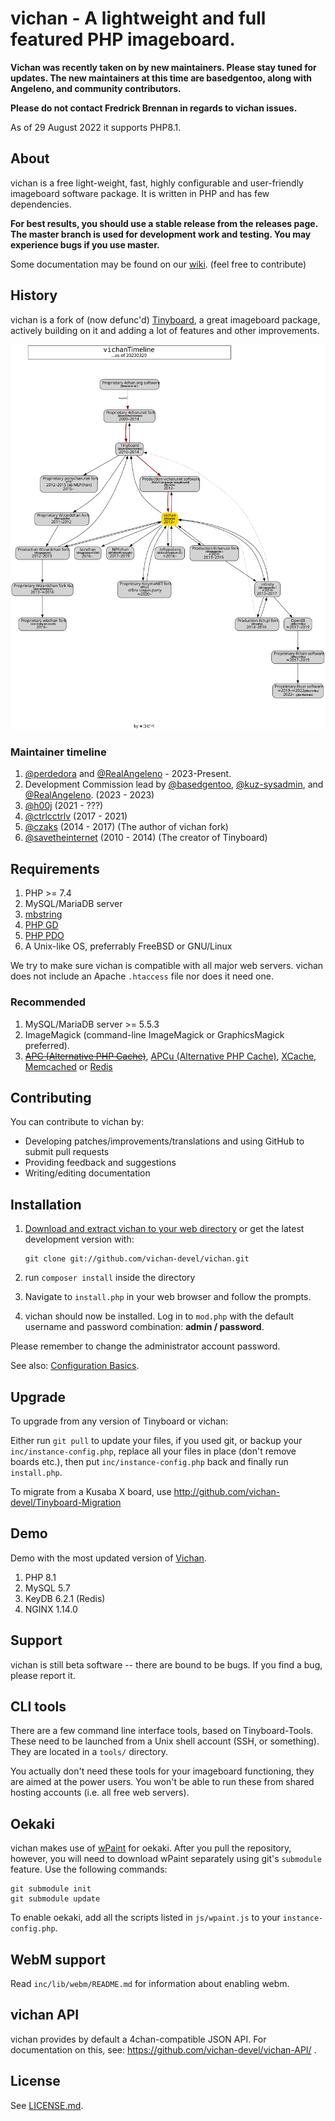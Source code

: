 vichan - A lightweight and full featured PHP imageboard.
========================================================

**Vichan was recently taken on by new maintainers. Please stay tuned for updates. The new maintainers at this time are basedgentoo, along with Angeleno, and community contributors.**

**Please do not contact Fredrick Brennan in regards to vichan issues.**

As of 29 August 2022 it supports PHP8.1.

About
------------
vichan is a free light-weight, fast, highly configurable and user-friendly
imageboard software package. It is written in PHP and has few dependencies.

**For best results, you should use a stable release from the releases page. The master branch is used for development work and testing. You may experience bugs if you use master.**

Some documentation may be found on our [wiki](https://github.com/vichan-devel/vichan/wiki). (feel free to contribute)

History
------------
vichan is a fork of (now defunc'd) [Tinyboard](http://github.com/savetheinternet/Tinyboard),
a great imageboard package, actively building on it and adding a lot of features and other
improvements.

![](static/doc/timeline.svg)

### Maintainer timeline
1. [@perdedora](https://github.com/perdedora) and [@RealAngeleno](https://github.com/RealAngeleno) - 2023-Present.
2. Development Commission lead by [@basedgentoo](https://github.com/basedgentoo), [@kuz-sysadmin](https://github.com/kuz-sysadmin), and [@RealAngeleno](https://github.com/RealAngeleno). (2023 - 2023)
3. [@h00j](https://github.com/h00j) (2021 - ???)
4. [@ctrlcctrlv](https://github.com/ctrlcctrlv) (2017 - 2021)
5. [@czaks](https://github.com/czaks) (2014 - 2017) (The author of vichan fork)
6. [@savetheinternet](https://github.com/savetheinternet) (2010 - 2014) (The creator of Tinyboard)

Requirements
------------
1.	PHP >= 7.4
2.	MySQL/MariaDB server
3.	[mbstring](http://www.php.net/manual/en/mbstring.installation.php) 
4.	[PHP GD](http://www.php.net/manual/en/intro.image.php)
5.	[PHP PDO](http://www.php.net/manual/en/intro.pdo.php)
6.	A Unix-like OS, preferrably FreeBSD or GNU/Linux

We try to make sure vichan is compatible with all major web servers. vichan does not include an Apache `.htaccess` file nor does it need one.

### Recommended
1.	MySQL/MariaDB server >= 5.5.3
2.	ImageMagick (command-line ImageMagick or GraphicsMagick preferred).
3.	~~[APC (Alternative PHP Cache)](http://php.net/manual/en/book.apc.php)~~,
	[APCu (Alternative PHP Cache)](http://php.net/manual/en/book.apcu.php),
	[XCache](http://xcache.lighttpd.net/),
	[Memcached](http://www.php.net/manual/en/intro.memcached.php) or
	[Redis](https://redis.io/docs/about/)

Contributing
------------
You can contribute to vichan by:
*	Developing patches/improvements/translations and using GitHub to submit pull requests
*	Providing feedback and suggestions
*	Writing/editing documentation

Installation
-------------
1.	[Download and extract vichan to your web directory](https://github.com/vichan-devel/vichan/releases) or get the latest
	development version with:

        git clone git://github.com/vichan-devel/vichan.git

2.	run ```composer install``` inside the directory	
3.	Navigate to ```install.php``` in your web browser and follow the
	prompts.
4.	vichan should now be installed. Log in to ```mod.php``` with the
	default username and password combination: **admin / password**.

Please remember to change the administrator account password.

See also: [Configuration Basics](https://github.com/vichan-devel/vichan/wiki/config).

Upgrade
-------
To upgrade from any version of Tinyboard or vichan:

Either run ```git pull``` to update your files, if you used git, or
backup your ```inc/instance-config.php```, replace all your files in place
(don't remove boards etc.), then put ```inc/instance-config.php``` back and
finally run ```install.php```.

To migrate from a Kusaba X board, use http://github.com/vichan-devel/Tinyboard-Migration

Demo
--------
Demo with the most updated version of [Vichan](https://vichan.27chan.org).

1. PHP 8.1
2. MySQL 5.7
3. KeyDB 6.2.1 (Redis)
4. NGINX 1.14.0

Support
--------
vichan is still beta software -- there are bound to be bugs. If you find a
bug, please report it.

CLI tools
-----------------
There are a few command line interface tools, based on Tinyboard-Tools. These need
to be launched from a Unix shell account (SSH, or something). They are located in a ```tools/```
directory.

You actually don't need these tools for your imageboard functioning, they are aimed
at the power users. You won't be able to run these from shared hosting accounts
(i.e. all free web servers).

Oekaki
------
vichan makes use of [wPaint](https://github.com/websanova/wPaint) for oekaki. After you pull the repository, however, you will need to download wPaint separately using git's `submodule` feature. Use the following commands:

```
git submodule init
git submodule update
```

To enable oekaki, add all the scripts listed in `js/wpaint.js` to your `instance-config.php`.

WebM support
------------
Read `inc/lib/webm/README.md` for information about enabling webm.

vichan API
----------
vichan provides by default a 4chan-compatible JSON API. For documentation on this, see:
https://github.com/vichan-devel/vichan-API/ .

License
--------
See [LICENSE.md](http://github.com/vichan-devel/vichan/blob/master/LICENSE.md).
